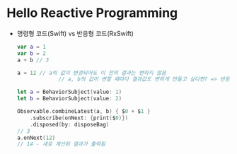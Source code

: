 # Hello Reactive Programming

- 명령형 코드(Swift) vs 반응형 코드(RxSwift)
    
    ```swift
    var a = 1
    var b = 2
    a + b // 3
    
    a = 12 // a의 값이 변경되어도 이 전의 결과는 변하지 않음
    			 // a, b의 값이 변할 때마다 결과값도 변하게 만들고 싶다면? => 반응형 프로그래밍
    ```
    
    ```swift
    let a = BehaviorSubject(value: 1)
    let b = BehaviorSubject(value: 2)
    
    Observable.combineLatest(a, b) { $0 + $1 }
        .subscribe(onNext: {print($0)})
        .disposed(by: disposeBag)
    // 3
    a.onNext(12)
    // 14 - 새로 계산된 결과가 출력됨
    ```